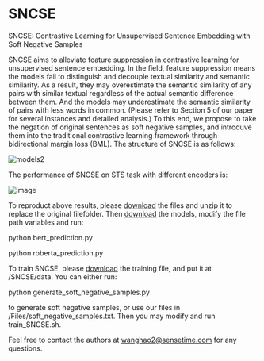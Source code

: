 # SNCSE
SNCSE: Contrastive Learning for Unsupervised Sentence Embedding with Soft Negative Samples

SNCSE aims to alleviate feature suppression in contrastive learning for unsupervised sentence embedding. In the field, feature suppression means the models fail to distinguish and decouple textual similarity and semantic similarity. As a result, they may overestimate the semantic similarity of any pairs with similar textual regardless of the actual semantic difference between them. And the models may underestimate the semantic similarity of pairs with less words in common. (Please refer to Section 5 of our paper for several instances and detailed analysis.) To this end, we propose to take the negation of original sentences as soft negative samples, and introduve them into the traditional contrastive learning framework through bidirectional margin loss (BML). The structure of SNCSE is as follows:

![models2](https://user-images.githubusercontent.com/49329979/149649193-849afb0a-6cdf-4944-90ff-eb917ef8653a.png)

The performance of SNCSE on STS task with different encoders is:

![image](https://user-images.githubusercontent.com/49329979/149649862-f33ef789-af2f-495f-b52c-f2336d9ba3f5.png)

To reproduct above results, please [download](https://pan.baidu.com/s/1fkvNRxu-ytbVbtxQhNF4Gw?pwd=9y7y) the files and unzip it to replace the original filefolder. Then [download](https://pan.baidu.com/s/10KpCU2v_Wk36OxEBSdykiQ?pwd=0wot) the models, modify the file path variables and run:

python bert_prediction.py

python roberta_prediction.py

To train SNCSE, please [download](https://huggingface.co/datasets/princeton-nlp/datasets-for-simcse/blob/main/wiki1m_for_simcse.txt) the training file, and put it at /SNCSE/data. You can either run:

python generate_soft_negative_samples.py

to generate soft negative samples, or use our files in /Files/soft_negative_samples.txt. Then you may modify and run train_SNCSE.sh.

Feel free to contact the authors at wanghao2@sensetime.com for any questions.

